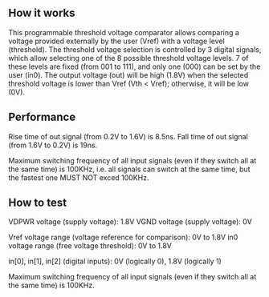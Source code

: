 <!---

This file is used to generate your project datasheet. Please fill in the information below and delete any unused
sections.

You can also include images in this folder and reference them in the markdown. Each image must be less than
512 kb in size, and the combined size of all images must be less than 1 MB.
-->

## How it works

This programmable threshold voltage comparator allows comparing a voltage provided externally by the user (Vref) with a voltage level (threshold). The threshold voltage selection is controlled by 3 digital signals, which allow selecting one of the 8 possible threshold voltage levels. 7 of these levels are fixed (from 001 to 111), and only one (000) can be set by the user (in0). The output voltage (out) will be high (1.8V) when the selected threshold voltage is lower than Vref (Vth < Vref); otherwise, it will be low (0V).

## Performance
Rise time of out signal (from 0.2V to 1.6V) is 8.5ns. 
Fall time of out signal (from 1.6V to 0.2V) is 19ns.

Maximum switching frequency of all input signals (even if they switch all at the same time) is 100KHz, i.e. all signals can switch at the same time, but the fastest one MUST NOT exced 100KHz. 

## How to test
VDPWR voltage (supply voltage): 1.8V
VGND voltage (supply voltage): 0V

Vref voltage range (voltage reference for comparison): 0V to 1.8V
in0 voltage range (free voltage threshold): 0V to 1.8V

in[0], in[1], in[2] (digital inputs): 0V (logically 0), 1.8V (logically 1)

Maximum switching frequency of all input signals (even if they switch all at the same time) is 100KHz.


